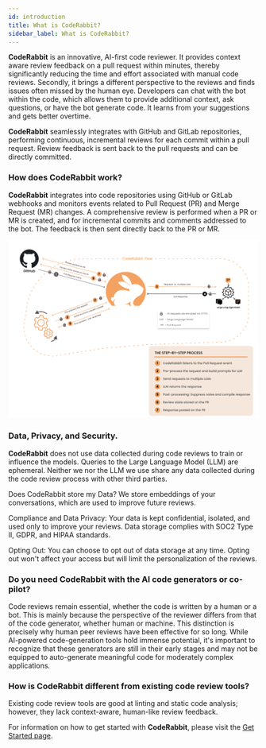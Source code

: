 ```yaml
---
id: introduction
title: What is CodeRabbit?
sidebar_label: What is CodeRabbit?
---
```


<head>
 <meta charSet="utf-8" />
  <meta name="title" content="CodeRabbit: AI-powered Code Reviews" />
  <meta name="description" content="Accelerate Code Reviews with AI" />

  <meta property="og:type" content="website" />
  <meta property="og:url" content="https://coderabbit.ai/" />
  <meta property="og:title" content="CodeRabbit: AI-powered Code Reviews" />
  <meta property="og:description" content="Accelerate Code Reviews with AI" />
  <meta property="og:image" content="/preview_meta.jpg" />

  <meta name="twitter:image" content="https://coderabbit.ai/preview_meta.jpg" />
  <meta name="twitter:card" content="summary_large_image" />
  <meta name="twitter:title" content="CodeRabbit: AI-powered Code Reviews" />
  <meta name="twitter:description" content="Accelerate Code Reviews with AI." />
</head>

**CodeRabbit** is an innovative, AI-first code reviewer. It provides context aware review feedback on a pull request within minutes, thereby significantly reducing the time and effort associated with manual code reviews. Secondly, it brings a different perspective to the reviews and finds issues often missed by the human eye. Developers can chat with the bot within the code, which allows them to provide additional context, ask questions, or have the bot generate code. It learns from your suggestions and gets better overtime.

**CodeRabbit** seamlessly integrates with GitHub and GitLab repositories, performing continuous, incremental reviews for each commit within a pull request. Review feedback is sent back to the pull requests and can be directly committed.

### How does CodeRabbit work?

**CodeRabbit** integrates into code repositories using GitHub or GitLab webhooks and monitors events related to Pull Request (PR) and Merge Request (MR) changes. A comprehensive review is performed when a PR or MR is created, and for incremental commits and comments addressed to the bot. The feedback is then sent directly back to the PR or MR.

![](./introduction/images/CodeRabbitFlow.png)

### Data, Privacy, and Security.

**CodeRabbit** does not use data collected during code reviews to train or influence the models. Queries to the Large Language Model (LLM) are ephemeral. Neither we nor the LLM we use share any data collected during the code review process with other third parties.

Does CodeRabbit store my Data? We store embeddings of your conversations, which are used to improve future reviews.

Compliance and Data Privacy: Your data is kept confidential, isolated, and used only to improve your reviews. Data storage complies with SOC2 Type II, GDPR, and HIPAA standards.

Opting Out: You can choose to opt out of data storage at any time. Opting out won't affect your access but will limit the personalization of the reviews.

### Do you need CodeRabbit with the AI code generators or co-pilot?

Code reviews remain essential, whether the code is written by a human or a bot. This is mainly because the perspective of the reviewer differs from that of the code generator, whether human or machine. This distinction is precisely why human peer reviews have been effective for so long. While AI-powered code-generation tools hold immense potential, it's important to recognize that these generators are still in their early stages and may not be equipped to auto-generate meaningful code for moderately complex applications.

### How is CodeRabbit different from existing code review tools?

Existing code review tools are good at linting and static code analysis; however, they lack context-aware, human-like review feedback.

For information on how to get started with **CodeRabbit**, please visit the [Get Started page](https://coderabbit.ai/docs/get-started/signup).
